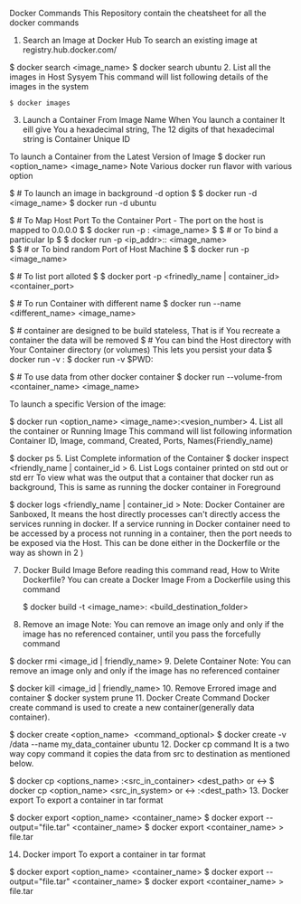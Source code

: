 Docker Commands
This Repository contain the cheatsheet for all the docker commands

1. Search an Image at Docker Hub
To search an existing image at registry.hub.docker.com/

$ docker search <image_name>
$ docker search ubuntu
2. List all the images in Host Sysyem
This command will list following details of the images in the system

    $ docker images
3. Launch a Container From Image Name
When You launch a container It eill give You a hexadecimal string, The 12 digits of that hexadecimal string is Container Unique ID

To launch a Container from the Latest Version of Image
$ docker run <option_name> <image_name>
Note Various docker run flavor with various option

  $ # To launch an image in background -d option
  $
  $ docker run -d <image_name>
  $ docker run -d ubuntu
  
  $ # To Map Host Port To the Container Port - The port on the host is mapped to 0.0.0.0
  $
  $ docker run -p <host-port>:<container-port> <image_name>
  $
  $ # or To bind a particular Ip
  $
  $ docker run -p <ip_addr>:<host-port>:<container-port> <image_name>   
  $
  $ # or To bind random Port of Host Machine
  $
  $ docker run -p <container-port> <image_name>

  $ # To list port alloted
  $
  $ docker port -p <frinedly_name | container_id> <container_port>
  
  
  $ # To run Container with different name 
  $ docker run --name <different_name> <image_name>
  
  $ # container are designed to be build stateless, That is if You recreate a container the data will be removed 
  $ # You can bind the Host directory with Your Container directory (or volumes) This lets you persist your data
  $ docker run -v <host-dir-path>:<container-dir-path>
  $ docker run -v $PWD:<container-dir-path>
  
  $ # To use data from other docker container
  $ docker run --volume-from <container_name> <image_name>

To launch a specific Version of the image:

  $ docker run <option_name> <image_name>:<vesion_number>
4. List all the container or Running Image
This command will list following information Container ID, Image, command, Created, Ports, Names(Friendly_name)

  $ docker ps
5. List Complete information of the Container
   $ docker inspect <friendly_name | container_id >
6. List Logs container printed on std out or std err
To view what was the output that a container that docker run as background, This is same as running the docker container in Foreground

   $ docker logs <friendly_name | container_id >
Note: Docker Container are Sanboxed, It means the host directly processes can't directly access the services running in docker. If a service running in Docker container need to be accessed by a process not running in a container, then the port needs to be exposed via the Host. This can be done either in the Dockerfile or the way as shown in 2 )

7. Docker Build Image
Before reading this command read, How to Write Dockerfile? You can create a Docker Image From a Dockerfile using this command

     $ docker build -t <image_name>:<tag or version_number> <build_destination_folder>
8. Remove an image
Note: You can remove an image only and only if the image has no referenced container, until you pass the forcefully command

  $ docker rmi <image_id | friendly_name>
9. Delete Container
Note: You can remove an image only and only if the image has no referenced container

  $ docker kill <image_id | friendly_name>
10. Remove Errored image and container
  $ docker system prune
11. Docker Create Command
Docker create command is used to create a new container(generally data container).

  $ docker create <option_name> <image> <command_optional> <arguments>
  $ docker create -v /data --name my_data_container ubuntu
12. Docker cp command
It is a two way copy command it copies the data from src to destination as mentioned below.

  $ docker cp <options_name> <container>:<src_in_container> <dest_path> or <->
  $ docker cp <option_name> <src_in_system> or <-> <container>:<dest_path>
13. Docker export
To export a container in tar format

  $ docker export <option_name> <container_name>
  $ docker export --output="file.tar" <container_name>
  $ docker export <container_name> > file.tar
  
14. Docker import
To export a container in tar format

  $ docker export <option_name> <container_name>
  $ docker export --output="file.tar" <container_name>
  $ docker export <container_name> > file.tar
